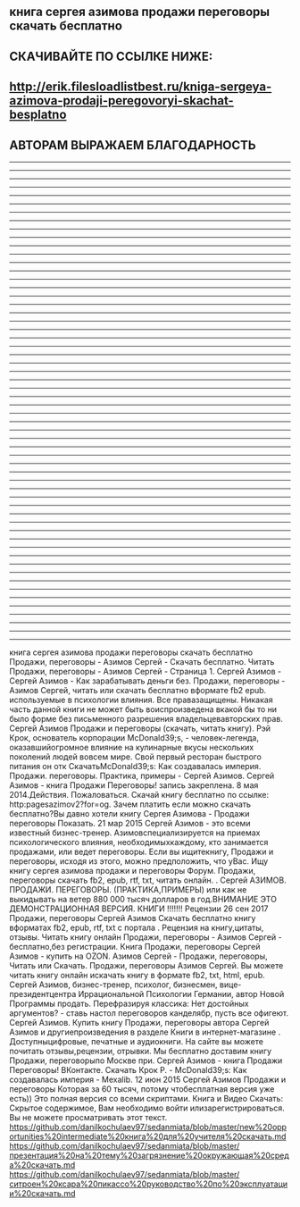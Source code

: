 книга сергея азимова продажи переговоры скачать бесплатно
--------------------------------------------------
СКАЧИВАЙТЕ ПО ССЫЛКЕ НИЖЕ:
--------------------------------------------------
http://erik.filesloadlistbest.ru/kniga-sergeya-azimova-prodaji-peregovoryi-skachat-besplatno
--------------------------------------------------
АВТОРАМ ВЫРАЖАЕМ БЛАГОДАРНОСТЬ
--------------------------------------------------
--------------------------------------------------
--------------------------------------------------
--------------------------------------------------
--------------------------------------------------
--------------------------------------------------
--------------------------------------------------
--------------------------------------------------
--------------------------------------------------
--------------------------------------------------
--------------------------------------------------
--------------------------------------------------
--------------------------------------------------
--------------------------------------------------
--------------------------------------------------
--------------------------------------------------
--------------------------------------------------
--------------------------------------------------
--------------------------------------------------
--------------------------------------------------
--------------------------------------------------
--------------------------------------------------
--------------------------------------------------
--------------------------------------------------
--------------------------------------------------
--------------------------------------------------
--------------------------------------------------
--------------------------------------------------
--------------------------------------------------
--------------------------------------------------
--------------------------------------------------
--------------------------------------------------
--------------------------------------------------
--------------------------------------------------
--------------------------------------------------
--------------------------------------------------
--------------------------------------------------
--------------------------------------------------
--------------------------------------------------
--------------------------------------------------
--------------------------------------------------
--------------------------------------------------
--------------------------------------------------
--------------------------------------------------
--------------------------------------------------
--------------------------------------------------
--------------------------------------------------
--------------------------------------------------
--------------------------------------------------
--------------------------------------------------
--------------------------------------------------
--------------------------------------------------
--------------------------------------------------
--------------------------------------------------
--------------------------------------------------
--------------------------------------------------
--------------------------------------------------
--------------------------------------------------
--------------------------------------------------
книга сергея азимова продажи переговоры скачать бесплатно Продажи, переговоры - Азимов Сергей - Скачать бесплатно. Читать Продажи, переговоры - Азимов Сергей - Страница 1. Сергей Азимов - Сергей Азимов - Как зарабатывать деньги без. Продажи, переговоры - Азимов Сергей, читать или скачать бесплатно вформате fb2 epub.  используемые в психологии влияния. Все правазащищены. Никакая часть данной книги не может быть воиспроизведена вкакой бы то ни было форме без письменного разрешения владельцевавторских прав. Сергей Азимов Продажи и переговоры (скачать, читать книгу). Рэй Крок, основатель корпорации McDonald39;s, - человек-легенда, оказавшийогромное влияние на кулинарные вкусы нескольких поколений людей вовсем мире. Свой первый ресторан быстрого питания он отк СкачатьMcDonald39;s: Как создавалась империя. Продажи. переговоры. Практика, примеры - Сергей Азимов. Сергей Азимов - книга Продажи Переговоры! запись закреплена. 8 мая 2014.Действия. Пожаловаться. Скачай книгу бесплатно по ссылке: http:pagesazimov2?for=og. Зачем платить если можно скачать бесплатно?Вы давно хотели книгу Сергея Азимова - Продажи переговоры Показать. 21 мар 2015  Сергей Азимов - это всеми известный бизнес-тренер. Азимовспециализируется на приемах психологического влияния, необходимыхкаждому, кто занимается продажами, или ведет переговоры. Если вы ищитекнигу, Продажи и переговоры, исходя из этого, можно предположить, что уВас. Ищу книгу сергея азимова продажи и переговоры  Форум. Продажи, переговоры скачать fb2, epub, rtf, txt, читать онлайн. . Сергей АЗИМОВ. ПРОДАЖИ. ПЕРЕГОВОРЫ. (ПРАКТИКА,ПРИМЕРЫ) или как не выкидывать на ветер 880 000 тысяч долларов в год.ВНИМАНИЕ  ЭТО ДЕМОНСТРАЦИОННАЯ ВЕРСИЯ. КНИГИ !!!!!!! Рецензии
26 сен 2017  Продажи, переговоры Сергей Азимов  Скачать бесплатно книгу вформатах fb2, epub, rtf, txt с портала . Рецензия на книгу,цитаты, отзывы. Читать книгу онлайн Продажи, переговоры - Азимов Сергей - бесплатно,без регистрации. Книга Продажи, переговоры Сергей Азимов - купить на OZON. Азимов Сергей - Продажи, переговоры, Читать или Скачать. Продажи, переговоры Азимов Сергей. Вы можете читать книгу онлайн искачать книгу в формате fb2, txt, html, epub. Сергей Азимов, бизнес-тренер, психолог, бизнесмен, вице-президентцентра Иррациональной Психологии Германии, автор Новой Программы продать. Перефразируя классика: Нет достойных аргументов? - ставь настол переговоров канделябр, пусть все офигеют. Сергей Азимов. Купить книгу Продажи, переговоры автора Сергей Азимов и другиепроизведения в разделе Книги в интернет-магазине . Доступныцифровые, печатные и аудиокниги. На сайте вы можете почитать отзывы,рецензии, отрывки. Мы бесплатно доставим книгу Продажи, переговорыпо Москве при. Сергей Азимов - книга Продажи Переговоры!  ВКонтакте. Скачать Крок Р. - McDonald39;s: Как создавалась империя - Mexalib. 12 июн 2015  Сергей Азимов Продажи и переговоры  Которая за 60 тысяч, потому чтобесплатная версия уже есть)) Это полная версия со всеми скриптами. Книга и Видео Скачать: Скрытое содержимое, Вам необходимо войти илизарегистрироваться. Вы не можете просматривать этот текст.
https://github.com/danilkochulaev97/sedanmiata/blob/master/new%20opportunities%20intermediate%20книга%20для%20учителя%20скачать.md
https://github.com/danilkochulaev97/sedanmiata/blob/master/презентация%20на%20тему%20загрязнение%20окружающая%20среда%20скачать.md
https://github.com/danilkochulaev97/sedanmiata/blob/master/ситроен%20ксара%20пикассо%20руководство%20по%20эксплуатации%20скачать.md